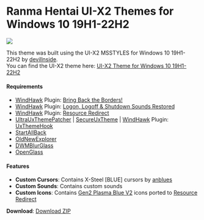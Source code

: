 Ranma Hentai UI-X2 Themes for Windows 10 19H1-22H2
===============================

![](3PC8soR2aV.png)

This theme was built using the UI-X2 MSSTYLES for Windows 10 19H1-22H2 by [devillnside](https://virtualcustoms.net/member.php/228009-devillnside).  
You can find the UI-X2 theme here: [UI-X2 Theme for Windows 10 19H1-22H2](https://virtualcustoms.net/showthread.php/88154-UI-X2-Theme-for-Windows-10-19H1-22H2)

#### Requirements

*   [WindHawk](https://windhawk.net/) Plugin: [Bring Back the Borders!](https://windhawk.net/mods/w11-dwm-fix)
*   [WindHawk](https://windhawk.net/) Plugin: [Logon, Logoff & Shutdown Sounds Restored](https://windhawk.net/mods/logon-logoff-shutdown-sounds)
*   [WindHawk](https://windhawk.net/) Plugin: [Resource Redirect](https://windhawk.net/mods/icon-resource-redirect)
*   [UltraUxThemePatcher](https://mhoefs.eu/software_uxtheme.php) | [SecureUxTheme](https://github.com/namazso/SecureUxTheme) | [WindHawk](https://windhawk.net/) Plugin: [UxThemeHook](https://windhawk.net/mods/uxtheme-hook)
*   [StartAllBack](https://www.startallback.com/)
*   [OldNewExplorer](https://msfn.org/board/topic/170375-oldnewexplorer-119/)
*   [DWMBlurGlass](https://github.com/Maplespe/DWMBlurGlass)
*   [OpenGlass](https://virtualcustoms.net/showthread.php/88998-OpenGlass-Installer-for-Windows-11-22H2)

#### Features

*   **Custom Cursors**: Contains X-Steel \[BLUE\] cursors by [anblues](https://www.deviantart.com/anblues)
*   **Custom Sounds**: Contains custom sounds
*   **Custom Icons**: Contains [Gen2 Plasma Blue V2](https://virtualcustoms.net/showthread.php/83689-7tsp-Gen-2-Complete-Icon-Pack-Collection-for-w10-19h1) icons ported to [Resource Redirect](https://windhawk.net/mods/icon-resource-redirect)

**Download**: [Download ZIP](https://github.com/The-Back-Room/Ranma-Hentai-UI-X2-Themes-for-Windows-10-19H1-22H2/archive/refs/heads/main.zip)
